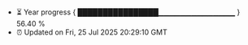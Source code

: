 - ⏳ Year progress { ████████████████▁▁▁▁▁▁▁▁▁▁▁▁▁▁ } 56.40 %
- ⏰ Updated on Fri, 25 Jul 2025 20:29:10 GMT

